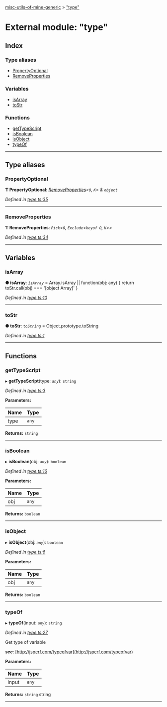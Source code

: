 [misc-utils-of-mine-generic](../README.md) > ["type"](../modules/_type_.md)

# External module: "type"

## Index

### Type aliases

* [PropertyOptional](_type_.md#propertyoptional)
* [RemoveProperties](_type_.md#removeproperties)

### Variables

* [isArray](_type_.md#isarray)
* [toStr](_type_.md#tostr)

### Functions

* [getTypeScript](_type_.md#gettypescript)
* [isBoolean](_type_.md#isboolean)
* [isObject](_type_.md#isobject)
* [typeOf](_type_.md#typeof)

---

## Type aliases

<a id="propertyoptional"></a>

###  PropertyOptional

**Ƭ PropertyOptional**: *[RemoveProperties](_type_.md#removeproperties)<`O`, `K`> & `object`*

*Defined in [type.ts:35](https://github.com/cancerberoSgx/misc-utils-of-mine/blob/e293445/misc-utils-of-mine-generic/src/type.ts#L35)*

___
<a id="removeproperties"></a>

###  RemoveProperties

**Ƭ RemoveProperties**: *`Pick`<`O`, `Exclude`<`keyof O`, `K`>>*

*Defined in [type.ts:34](https://github.com/cancerberoSgx/misc-utils-of-mine/blob/e293445/misc-utils-of-mine-generic/src/type.ts#L34)*

___

## Variables

<a id="isarray"></a>

###  isArray

**● isArray**: *`isArray`* = 
  Array.isArray ||
  function(obj: any) {
    return toStr.call(obj) === '[object Array]'
  }

*Defined in [type.ts:10](https://github.com/cancerberoSgx/misc-utils-of-mine/blob/e293445/misc-utils-of-mine-generic/src/type.ts#L10)*

___
<a id="tostr"></a>

###  toStr

**● toStr**: *`toString`* =  Object.prototype.toString

*Defined in [type.ts:1](https://github.com/cancerberoSgx/misc-utils-of-mine/blob/e293445/misc-utils-of-mine-generic/src/type.ts#L1)*

___

## Functions

<a id="gettypescript"></a>

###  getTypeScript

▸ **getTypeScript**(type: *`any`*): `string`

*Defined in [type.ts:3](https://github.com/cancerberoSgx/misc-utils-of-mine/blob/e293445/misc-utils-of-mine-generic/src/type.ts#L3)*

**Parameters:**

| Name | Type |
| ------ | ------ |
| type | `any` |

**Returns:** `string`

___
<a id="isboolean"></a>

###  isBoolean

▸ **isBoolean**(obj: *`any`*): `boolean`

*Defined in [type.ts:16](https://github.com/cancerberoSgx/misc-utils-of-mine/blob/e293445/misc-utils-of-mine-generic/src/type.ts#L16)*

**Parameters:**

| Name | Type |
| ------ | ------ |
| obj | `any` |

**Returns:** `boolean`

___
<a id="isobject"></a>

###  isObject

▸ **isObject**(obj: *`any`*): `boolean`

*Defined in [type.ts:6](https://github.com/cancerberoSgx/misc-utils-of-mine/blob/e293445/misc-utils-of-mine-generic/src/type.ts#L6)*

**Parameters:**

| Name | Type |
| ------ | ------ |
| obj | `any` |

**Returns:** `boolean`

___
<a id="typeof"></a>

###  typeOf

▸ **typeOf**(input: *`any`*): `string`

*Defined in [type.ts:27](https://github.com/cancerberoSgx/misc-utils-of-mine/blob/e293445/misc-utils-of-mine-generic/src/type.ts#L27)*

Get type of variable

*__see__*: [http://jsperf.com/typeofvar](http://jsperf.com/typeofvar)

**Parameters:**

| Name | Type |
| ------ | ------ |
| input | `any` |

**Returns:** `string`
string

___

